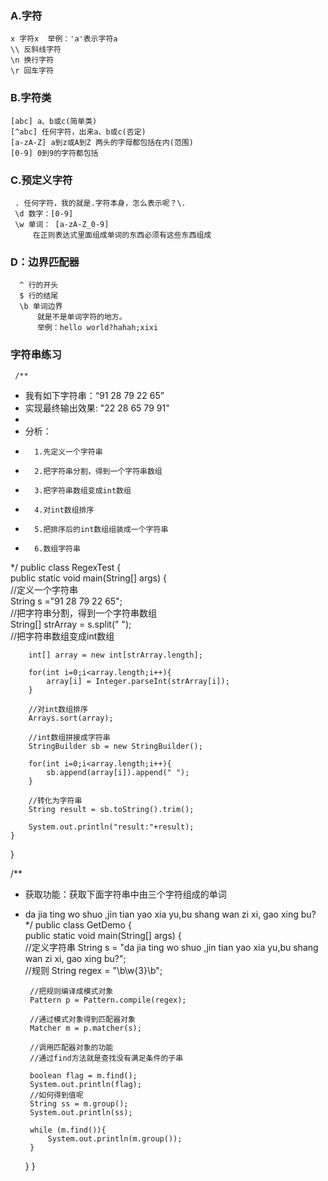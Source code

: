 ### A.字符
    x 字符x  举例：'a'表示字符a
    \\ 反斜线字符
    \n 换行字符
    \r 回车字符
### B.字符类
    [abc] a、b或c(简单类)
    [^abc] 任何字符，出来a、b或c(否定)
    [a-zA-Z] a到z或A到Z 两头的字母都包括在内(范围)
    [0-9] 0到9的字符都包括
### C.预定义字符
     . 任何字符，我的就是.字符本身，怎么表示呢？\.
     \d 数字：[0-9]
     \w 单词： [a-zA-Z_0-9]
         在正则表达式里面组成单词的东西必须有这些东西组成
### D：边界匹配器
      ^ 行的开头
      $ 行的结尾
      \b 单词边界
          就是不是单词字符的地方。
          举例：hello world?hahah;xixi
### 字符串练习

     /**
 * 我有如下字符串：“91 28 79 22 65”
 * 实现最终输出效果: "22 28 65 79 91"
 *
 * 分析：
 *       1.先定义一个字符串
 *       2.把字符串分割，得到一个字符串数组
 *       3.把字符串数组变成int数组
 *       4.对int数组排序
 *       5.把排序后的int数组组装成一个字符串
 *       6.数组字符串
 */
public class RegexTest {<br/>
    public static void main(String[] args) {  <br/>
        //定义一个字符串  <br/>
        String s ="91 28 79 22 65";  <br/>
        //把字符串分割，得到一个字符串数组  <br/>
        String[] strArray = s.split(" ");  <br/>
        //把字符串数组变成int数组  <br/>

        int[] array = new int[strArray.length];

        for(int i=0;i<array.length;i++){
            array[i] = Integer.parseInt(strArray[i]);
        }

        //对int数组排序
        Arrays.sort(array);

        //int数组拼接成字符串
        StringBuilder sb = new StringBuilder();

        for(int i=0;i<array.length;i++){
            sb.append(array[i]).append(" ");
        }

        //转化为字符串
        String result = sb.toString().trim();

        System.out.println("result:"+result);
    }
}



/**
 * 获取功能：获取下面字符串中由三个字符组成的单词
 * da jia ting wo shuo ,jin tian yao xia yu,bu shang wan zi xi, gao xing bu?
 */
public class GetDemo {  <br/>
    public static void main(String[] args) {   <br/>
        //定义字符串
        String s = "da jia ting wo shuo ,jin tian yao xia yu,bu shang wan zi xi, gao xing bu?";   <br/>
        //规则
        String regex = "\\b\\w{3}\\b";   <br/>

        //把规则编译成模式对象
        Pattern p = Pattern.compile(regex);

        //通过模式对象得到匹配器对象
        Matcher m = p.matcher(s);

        //调用匹配器对象的功能
        //通过find方法就是查找没有满足条件的子串

        boolean flag = m.find();
        System.out.println(flag);
        //如何得到值呢
        String ss = m.group();
        System.out.println(ss);

        while (m.find()){
            System.out.println(m.group());
        }
    }
}
